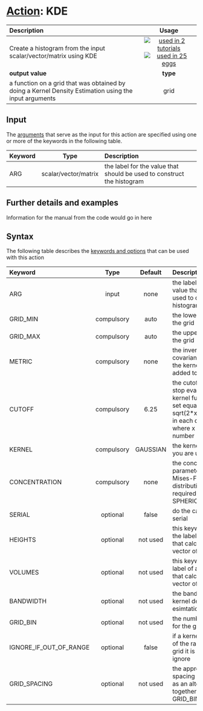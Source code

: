 # [Action](actions.md): KDE

| Description    | Usage |
|:--------|:--------:|
| Create a histogram from the input scalar/vector/matrix using KDE | [![used in 2 tutorials](https://img.shields.io/badge/tutorials-2-green.svg)](https://www.plumed-tutorials.org/browse.html?search=KDE)[![used in 25 eggs](https://img.shields.io/badge/nest-25-green.svg)](https://www.plumed-nest.org/browse.html?search=KDE)|
 | **output value** | **type** |
| a function on a grid that was obtained by doing a Kernel Density Estimation using the input arguments | grid |

## Input

The [arguments](specifying_arguments.html) that serve as the input for this action are specified using one or more of the keywords in the following table.

| Keyword |  Type | Description |
|:--------|:------:|:-----------|
| ARG | scalar/vector/matrix | the label for the value that should be used to construct the histogram |


## Further details and examples 
Information for the manual from the code would go in here 
## Syntax 
The following table describes the [keywords and options](parsing.md) that can be used with this action 

| Keyword | Type | Default | Description |
|:-------|:----:|:-------:|:-----------|
| ARG | input | none | the label for the value that should be used to construct the histogram |
| GRID_MIN | compulsory | auto |  the lower bounds for the grid |
| GRID_MAX | compulsory | auto |  the upper bounds for the grid |
| METRIC | compulsory | none | the inverse covariance to use for the kernels that are added to the grid |
| CUTOFF | compulsory | 6.25 |  the cutoff at which to stop evaluating the kernel functions is set equal to sqrt(2*x)*bandwidth in each direction where x is this number |
| KERNEL | compulsory | GAUSSIAN |  the kernel function you are using |
| CONCENTRATION | compulsory | none | the concentration parameter for Von Mises-Fisher distributions (only required for SPHERICAL_KDE) |
| SERIAL | optional | false |  do the calculation in serial |
| HEIGHTS | optional | not used | this keyword takes the label of an action that calculates a vector of values |
| VOLUMES | optional | not used | this keyword take the label of an action that calculates a vector of values |
| BANDWIDTH | optional | not used | the bandwidths for kernel density esimtation |
| GRID_BIN | optional | not used | the number of bins for the grid |
| IGNORE_IF_OUT_OF_RANGE | optional | false |  if a kernel is outside of the range of the grid it is safe to ignore |
| GRID_SPACING | optional | not used | the approximate grid spacing (to be used as an alternative or together with GRID_BIN) |
